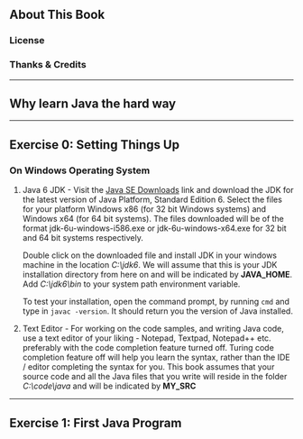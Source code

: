 ## About This Book ##

### License ###

### Thanks & Credits ###


--------------------------------------------
## Why learn Java the hard way ##


--------------------------------------------
## Exercise 0: Setting Things Up ##

### On Windows Operating System ###

1. Java 6 JDK - Visit the [Java SE Downloads](http://www.oracle.com/technetwork/java/javase/downloads/index.html) link and download the JDK for the latest version of Java Platform, Standard Edition 6. Select the files for your platform Windows x86 (for 32 bit Windows systems) and Windows x64 (for 64 bit systems). The files downloaded will be of the format jdk-6u<N>-windows-i586.exe or jdk-6u<N>-windows-x64.exe for 32 bit and 64 bit systems respectively.

    Double click on the downloaded file and install JDK in your windows machine in the location *C:\\jdk6*. We will assume that this is your JDK installation directory from here on and will be indicated by __JAVA_HOME__. Add *C:\\jdk6\bin* to your system path environment variable.

    To test your installation, open the command prompt, by running `cmd` and type in `javac -version`. It should return you the version of Java installed.

2. Text Editor - For working on the code samples, and writing Java code, use a text editor of your liking - Notepad, Textpad, Notepad++ etc. preferably with the code completion feature turned off. Turing code completion feature off will help you learn the syntax, rather than the IDE / editor completing the syntax for you. This book assumes that your source code and all the Java files that you write will reside in the folder *C:\\code\\java* and will be indicated by __MY_SRC__


--------------------------------------------
## Exercise 1: First Java Program ##